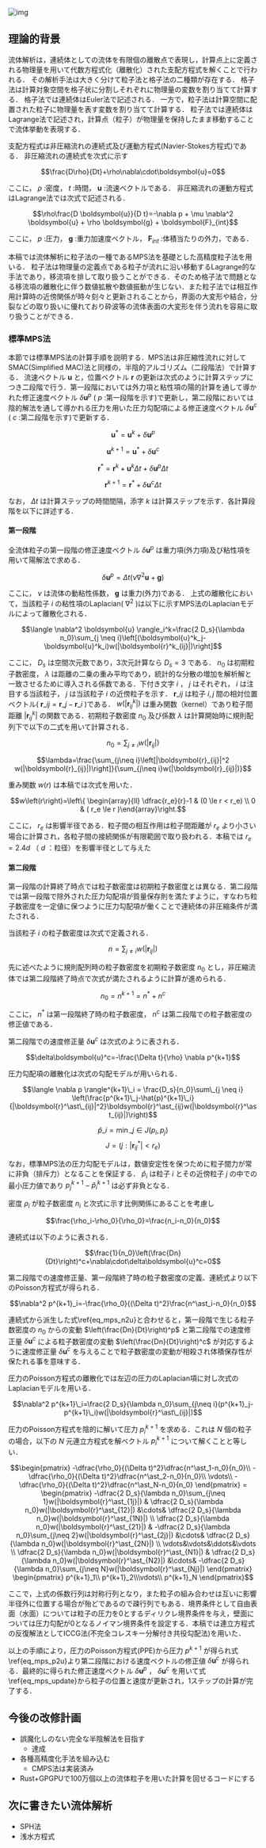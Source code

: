 ![img](https://user-images.githubusercontent.com/18492524/164473888-4d1a4f02-d8a8-4b65-b9b3-3ec13cb300c4.gif)

## 理論的背景

流体解析は，連続体としての流体を有限個の離散点で表現し，計算点上に定義される物理量を用いて代数方程式化（離散化）された支配方程式を解くことで行われる．
その解析手法は大きく分けて粒子法と格子法の二種類が存在する．
格子法は計算対象空間を格子状に分割しそれぞれに物理量の変数を割り当てて計算する．
格子法では連続体はEuler法で記述される．
一方で，粒子法は計算空間に配置された粒子に物理量を表す変数を割り当てて計算する．
粒子法では連続体はLagrange法で記述され，計算点（粒子）が物理量を保持したまま移動することで流体挙動を表現する．

支配方程式は非圧縮流れの連続式及び運動方程式(Navier-Stokes方程式)である．
非圧縮流れの連続式を次式に示す

$$\frac{D\rho}{Dt}+\rho\nabla\cdot\boldsymbol{u}=0$$

ここに， $\rho$ :密度， $t$ :時間， $\boldsymbol{u}$ :流速ベクトルである．
非圧縮流れの運動方程式はLagrange法では次式で記述される．

$$\rho\frac{D \boldsymbol{u}}{D t}=-\nabla p + \mu \nabla^2 \boldsymbol{u} + \rho \boldsymbol{g} + \boldsymbol{F}_{int}$$

ここに， $p$ :圧力， $\boldsymbol{g}$ :重力加速度ベクトル， $\boldsymbol{F}_{int}$ :体積当たりの外力，である．

本稿では流体解析に粒子法の一種であるMPS法を基礎とした高精度粒子法を用いる．
粒子法は物理量の定義点である粒子が流れに沿い移動するLagrange的な手法であり，移流項を排して取り扱うことができる．そのため格子法で問題となる移流項の離散化に伴う数値拡散や数値振動が生じない．また粒子法では相互作用計算時の近傍関係が時々刻々と更新されることから，界面の大変形や結合，分裂などの取り扱いに優れており砕波等の流体表面の大変形を伴う流れを容易に取り扱うことができる．

### 標準MPS法

本節では標準MPS法の計算手順を説明する．MPS法は非圧縮性流れに対してSMAC(Simplified MAC)法と同様の，半陰的アルゴリズム（二段階法）で計算する．
流速ベクトル  $\boldsymbol{u}$  と，位置ベクトル  $\boldsymbol{r}$  の更新は次式のように計算ステップにつき二段階で行う．第一段階においては外力項と粘性項の陽的計算を通して導かれた修正速度ベクトル  $\delta\boldsymbol{u}^p$  (  $p$  :第一段階を示す)で更新し，第二段階においては陰的解法を通して導かれる圧力を用いた圧力勾配項による修正速度ベクトル  $\delta\boldsymbol{u}^c$  (  $c$  :第二段階を示す)で更新する．

$$\boldsymbol{u}^\ast = \boldsymbol{u}^k+\delta\boldsymbol{u}^p$$

$$\boldsymbol{u}^{k+1} = \boldsymbol{u}^\ast+\delta\boldsymbol{u}^c$$

$$\boldsymbol{r}^\ast = \boldsymbol{r}^k+\boldsymbol{u}^k\Delta t+\delta\boldsymbol{u}^p\Delta t$$

$$\boldsymbol{r}^{k+1} = \boldsymbol{r}^\ast+\delta\boldsymbol{u}^c\Delta t$$

なお， $\Delta t$ は計算ステップの時間間隔，添字 $k$ は計算ステップを示す．各計算段階を以下に詳述する．

#### 第一段階

全流体粒子の第一段階の修正速度ベクトル $\delta\boldsymbol{u}^p$ は重力項(外力項)及び粘性項を用いて陽解法で求める．

$$\delta\boldsymbol{u}^p=\Delta t\left(\nu\nabla^2\boldsymbol{u}+\boldsymbol{g}\right)$$

ここに， $\nu$ は流体の動粘性係数， $\boldsymbol{g}$ は重力(外力)である．
上式の離散化において，当該粒子 $i$ の粘性項のLaplacian( $\nabla^2$ )は以下に示すMPS法のLaplacianモデルによって離散化される．

$$\langle \nabla^2 \boldsymbol{u} \rangle_i^k=\frac{2 D_s}{\lambda n_0}\sum_{j \neq i}\left[(\boldsymbol{u}^k_j-\boldsymbol{u}^k_i)w(|\boldsymbol{r}^k_{ij}|)\right]$$

ここに， $D_s$ は空間次元数であり，3次元計算なら $D_s=3$ である． $n_0$ は初期粒子数密度， $\lambda$ は距離の二乗の重み平均であり，統計的な分散の増加を解析解と一致させるために導入される係数である．下付き文字 $i$ ， $j$ はそれぞれ， $i$ は注目する当該粒子， $j$ は当該粒子 $i$ の近傍粒子を示す． $\boldsymbol{r}\_{ij}$ は粒子 $i,j$ 間の相対位置ベクトル( $\boldsymbol{r}\_{ij}=\boldsymbol{r}\_{j}-\boldsymbol{r}\_{i}$ )である． $w(|\boldsymbol{r}^k_{ij}|)$ は重み関数（kernel）であり粒子間距離 $|\boldsymbol{r}^k_{ij}|$ の関数である．初期粒子数密度 $n_0$ 及び係数 $\lambda$ は計算開始時に規則配列下で以下の二式を用いて計算される．

$$n_0=\sum_{j\neq i}w(|\boldsymbol{r}_{ij}|)$$

$$\lambda=\frac{\sum_{j\neq i}\left[|\boldsymbol{r}_{ij}|^2 w(|\boldsymbol{r}_{ij}|)\right]}{\sum_{j\neq i}w(|\boldsymbol{r}_{ij}|)}$$

重み関数 $w(r)$ は本稿では次式を用いた．

```math
w\left(r\right)=\left\{ \begin{array}{ll} \dfrac{r_e}{r}-1 & (0 \le r < r_e) \\ 0 & ( r_e \le r )\end{array}\right.
```

ここに， $r_e$ は影響半径である．粒子間の相互作用は粒子間距離が $r_e$ より小さい場合に計算され，各粒子間の接続関係が有限範囲で取り扱われる．本稿では $r_e=2.4d$ （ $d$ ：粒径）を影響半径として与えた

#### 第二段階

第一段階の計算終了時点では粒子数密度は初期粒子数密度とは異なる．第二段階では第一段階で除外された圧力勾配項が質量保存則を満たすように，すなわち粒子数密度を一定値に保つように圧力勾配項が働くことで連続体の非圧縮条件が満たされる．

当該粒子 $i$ の粒子数密度は次式で定義される．

$$n=\sum_{j\neq i}w(|\boldsymbol{r}_{ij}|)$$

先に述べたように規則配列時の粒子数密度を初期粒子数密度 $n_0$ とし，非圧縮流体では第二段階終了時点で次式が満たされるように計算が進められる．

$$n_0=n^{k+1}=n^\ast+n^c$$

ここに， $n^\ast$ は第一段階終了時の粒子数密度， $n^c$ は第二段階での粒子数密度の修正値である．

第二段階での速度修正量 $\delta\boldsymbol{u}^c$ は次式のように表される．

$$\delta\boldsymbol{u}^c=-\frac{\Delta t}{\rho} \nabla p^{k+1}$$

圧力勾配項の離散化は次式の勾配モデルが用いられる．

$$\langle \nabla p \rangle^{k+1}\_i = \frac{D_s}{n_0}\sum\_{j \neq i} \left(\frac{p^{k+1}\_j-\hat{p}^{k+1}\_i}{|\boldsymbol{r}^\ast\_{ij}|^2}\boldsymbol{r}^\ast_{ij}w(|\boldsymbol{r}^\ast_{ij}|)\right)$$

$$\hat{p}\_i = \min\_{j \in J}(p_i,p_j)$$
$$J = \left(j:|\boldsymbol{r}^\ast_{ij}|<r_e\right)$$

なお，標準MPS法の圧力勾配モデルは，数値安定性を保つために粒子間力が常に非負（排斥力）となることを保証する． $\hat{p}_i$ は粒子 $i$ とその近傍粒子 $j$ の中での最小圧力値であり $p^{k+1}_j-\hat{p}^{k+1}_i$ は必ず非負となる．

密度 $\rho_i$ が粒子数密度 $n_i$ と次式に示す比例関係にあることを考慮し

$$\frac{\rho_i-\rho_0}{\rho_0}=\frac{n_i-n_0}{n_0}$$

連続式は以下のように表される．

$$\frac{1}{n_0}\left(\frac{Dn}{Dt}\right)^c+\nabla\cdot\delta\boldsymbol{u}^c=0$$

第二段階での速度修正量、第一段階終了時の粒子数密度の定義、連続式より以下のPoisson方程式が得られる．

$$\nabla^2 p^{k+1}_i=-\frac{\rho_0}{(\Delta t)^2}\frac{n^\ast_i-n_0}{n_0}$$

連続式から派生した式\ref{eq_mps_n2u}と合わせると，第一段階で生じる粒子数密度の $n_0$ からの変動 $\left(\frac{Dn}{Dt}\right)^p$ と第二段階での速度修正量 $\delta\boldsymbol{u}^c$ による粒子数密度の変動 $\left(\frac{Dn}{Dt}\right)^c$ が対応するように速度修正量 $\delta\boldsymbol{u}^c$ を与えることで粒子数密度の変動が相殺され体積保存性が保たれる事を意味する．

圧力のPoisson方程式の離散化では左辺の圧力のLaplacian項に対し次式のLaplacianモデルを用いる．

$$\nabla^2 p^{k+1}\_i=\frac{2 D_s}{\lambda n_0}\sum_{j\neq i}(p^{k+1}_j-p^{k+1}\_i)w(|\boldsymbol{r}^\ast\_{ij}|)$$

圧力のPoisson方程式を陰的に解いて圧力 $p^{k+1}_i$ を求める．これは $N$ 個の粒子の場合，以下の $N$ 元連立方程式を解ベクトル $p^{k+1}_i$ について解くことと等しい．

```math
\begin{pmatrix}
-\dfrac{\rho_0}{(\Delta t)^2}\dfrac{n^\ast_1-n_0}{n_0}\\
-\dfrac{\rho_0}{(\Delta t)^2}\dfrac{n^\ast_2-n_0}{n_0}\\
\vdots\\
-\dfrac{\rho_0}{(\Delta t)^2}\dfrac{n^\ast_N-n_0}{n_0}
\end{pmatrix}
=
\begin{pmatrix}
-\dfrac{2 D_s}{\lambda n_0}\sum_{j\neq 1}w(|\boldsymbol{r}^\ast_{1j}|)
&
\dfrac{2 D_s}{\lambda n_0}w(|\boldsymbol{r}^\ast_{12}|)
&\cdots&
\dfrac{2 D_s}{\lambda n_0}w(|\boldsymbol{r}^\ast_{1N}|)
\\
\dfrac{2 D_s}{\lambda n_0}w(|\boldsymbol{r}^\ast_{21}|)
&
-\dfrac{2 D_s}{\lambda n_0}\sum_{j\neq 2}w(|\boldsymbol{r}^\ast_{2j}|)
&\cdots&
\dfrac{2 D_s}{\lambda n_0}w(|\boldsymbol{r}^\ast_{2N}|)
\\
\vdots&\vdots&\ddots&\vdots
\\
\dfrac{2 D_s}{\lambda n_0}w(|\boldsymbol{r}^\ast_{N1}|)
&
\dfrac{2 D_s}{\lambda n_0}w(|\boldsymbol{r}^\ast_{N2}|)
&\cdots&
-\dfrac{2 D_s}{\lambda n_0}\sum_{j\neq N}w(|\boldsymbol{r}^\ast_{Nj}|)
\end{pmatrix}
\begin{pmatrix}
p^{k+1}_1\\
p^{k+1}_2\\\vdots\\
p^{k+1}_N
\end{pmatrix}
```
ここで，上式の係数行列は対称行列となり，また粒子の組み合わせは互いに影響半径外に位置する場合が殆どであるので疎行列でもある．境界条件として自由表面（水面）については粒子の圧力を0とするディリクレ境界条件を与え，壁面については圧力勾配が0となるノイマン境界条件を設定する．本稿では連立方程式の反復解法としてICCG法(不完全コレスキー分解付き共役勾配法)を用いた．

以上の手順により，圧力のPoisson方程式(PPE)から圧力 $p^{k+1}$ が得られ式\ref{eq_mps_p2u}より第二段階における速度ベクトルの修正値 $\delta\boldsymbol{u}^c$ が得られる．最終的に得られた修正速度ベクトル $\delta\boldsymbol{u}^p$ ， $\delta \boldsymbol{u}^c$ を用いて式\ref{eq_mps_update}から粒子の位置と速度が更新され，1ステップの計算が完了する．

## 今後の改修計画

- 誤魔化しのない完全な半陰解法を目指す
  - 達成
- 各種高精度化手法を組み込む
  - CMPS法は実装済み
- Rust+GPGPUで100万個以上の流体粒子を用いた計算を回せるコードにする

## 次に書きたい流体解析

- SPH法
- 浅水方程式